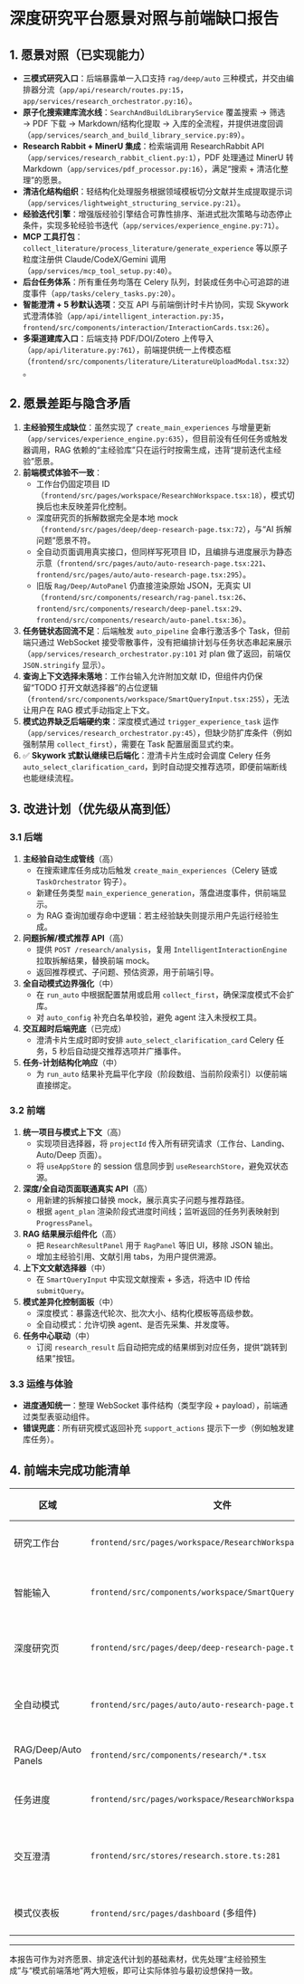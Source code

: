 # 深度研究平台愿景对照与前端缺口报告

## 1. 愿景对照（已实现能力）
- **三模式研究入口**：后端暴露单一入口支持 `rag/deep/auto` 三种模式，并交由编排器分流（`app/api/research/routes.py:15`，`app/services/research_orchestrator.py:16`）。
- **原子化搜索建库流水线**：`SearchAndBuildLibraryService` 覆盖搜索 → 筛选 → PDF 下载 → Markdown/结构化提取 → 入库的全流程，并提供进度回调（`app/services/search_and_build_library_service.py:89`）。
- **Research Rabbit + MinerU 集成**：检索端调用 ResearchRabbit API（`app/services/research_rabbit_client.py:1`），PDF 处理通过 MinerU 转 Markdown（`app/services/pdf_processor.py:16`），满足“搜索 + 清洁化整理”的愿景。
- **清洁化结构组织**：轻结构化处理服务根据领域模板切分文献并生成提取提示词（`app/services/lightweight_structuring_service.py:21`）。
- **经验迭代引擎**：增强版经验引擎结合可靠性排序、渐进式批次策略与动态停止条件，实现多轮经验书迭代（`app/services/experience_engine.py:71`）。
- **MCP 工具打包**：`collect_literature/process_literature/generate_experience` 等以原子粒度注册供 Claude/CodeX/Gemini 调用（`app/services/mcp_tool_setup.py:40`）。
- **后台任务体系**：所有重任务均落在 Celery 队列，封装成任务中心可追踪的进度事件（`app/tasks/celery_tasks.py:20`）。
- **智能澄清 + 5 秒默认选项**：交互 API 与前端倒计时卡片协同，实现 Skywork 式澄清体验（`app/api/intelligent_interaction.py:35`，`frontend/src/components/interaction/InteractionCards.tsx:26`）。
- **多渠道建库入口**：后端支持 PDF/DOI/Zotero 上传导入（`app/api/literature.py:761`），前端提供统一上传模态框（`frontend/src/components/literature/LiteratureUploadModal.tsx:32`）。

## 2. 愿景差距与隐含矛盾
1. **主经验预生成缺位**：虽然实现了 `create_main_experiences` 与增量更新（`app/services/experience_engine.py:635`），但目前没有任何任务或触发器调用，RAG 依赖的“主经验库”只在运行时按需生成，违背“提前迭代主经验”愿景。
2. **前端模式体验不一致**：
   - 工作台仍固定项目 ID（`frontend/src/pages/workspace/ResearchWorkspace.tsx:18`），模式切换后也未反映差异化控制。
   - 深度研究页的拆解数据完全是本地 mock（`frontend/src/pages/deep/deep-research-page.tsx:72`），与“AI 拆解问题”愿景不符。
   - 全自动页面调用真实接口，但同样写死项目 ID，且编排与进度展示为静态示意（`frontend/src/pages/auto/auto-research-page.tsx:221`、`frontend/src/pages/auto/auto-research-page.tsx:295`）。
   - 旧版 `Rag/Deep/AutoPanel` 仍直接渲染原始 JSON，无真实 UI（`frontend/src/components/research/rag-panel.tsx:26`、`frontend/src/components/research/deep-panel.tsx:29`、`frontend/src/components/research/auto-panel.tsx:36`）。
3. **任务链状态回流不足**：后端触发 `auto_pipeline` 会串行激活多个 Task，但前端只通过 WebSocket 接受零散事件，没有把编排计划与任务状态串起来展示（`app/services/research_orchestrator.py:101` 对 plan 做了返回，前端仅 `JSON.stringify` 显示）。
4. **查询上下文选择未落地**：工作台输入允许附加文献 ID，但组件内仍保留“TODO 打开文献选择器”的占位逻辑（`frontend/src/components/workspace/SmartQueryInput.tsx:255`），无法让用户在 RAG 模式手动指定上下文。
5. **模式边界缺乏后端硬约束**：深度模式通过 `trigger_experience_task` 运作（`app/services/research_orchestrator.py:45`），但缺少防扩库条件（例如强制禁用 `collect_first`），需要在 Task 配置层面显式约束。
6. ✅ **Skywork 式默认继续已后端化**：澄清卡片生成时会调度 Celery 任务 `auto_select_clarification_card`，到时自动提交推荐选项，即便前端断线也能继续流程。

## 3. 改进计划（优先级从高到低）

### 3.1 后端
1. **主经验自动生成管线**（高）
   - 在搜索建库任务成功后触发 `create_main_experiences`（Celery 链或 `TaskOrchestrator` 钩子）。
   - 新建任务类型 `main_experience_generation`，落盘进度事件，供前端显示。
   - 为 RAG 查询加缓存命中逻辑：若主经验缺失则提示用户先运行经验生成。
2. **问题拆解/模式推荐 API**（高）
   - 提供 `POST /research/analysis`，复用 `IntelligentInteractionEngine` 拉取拆解结果，替换前端 mock。
   - 返回推荐模式、子问题、预估资源，用于前端引导。
3. **全自动模式边界强化**（中）
   - 在 `run_auto` 中根据配置禁用或启用 `collect_first`，确保深度模式不会扩库。
   - 对 `auto_config` 补充白名单校验，避免 agent 注入未授权工具。
4. **交互超时后端兜底**（已完成）
   - 澄清卡片生成时即时安排 `auto_select_clarification_card` Celery 任务，5 秒后自动提交推荐选项并广播事件。
5. **任务-计划结构化响应**（中）
   - 为 `run_auto` 结果补充扁平化字段（阶段数组、当前阶段索引）以便前端直接绑定。

### 3.2 前端
1. **统一项目与模式上下文**（高）
   - 实现项目选择器，将 `projectId` 传入所有研究请求（工作台、Landing、Auto/Deep 页面）。
   - 将 `useAppStore` 的 session 信息同步到 `useResearchStore`，避免双状态源。
2. **深度/全自动页面联通真实 API**（高）
   - 用新建的拆解接口替换 mock，展示真实子问题与推荐路径。
   - 根据 `agent_plan` 渲染阶段式进度时间线；监听返回的任务列表映射到 `ProgressPanel`。
3. **RAG 结果展示组件化**（高）
   - 把 `ResearchResultPanel` 用于 `RagPanel` 等旧 UI，移除 JSON 输出。
   - 增加主经验引用、文献引用 tabs，为用户提供溯源。
4. **上下文文献选择器**（中）
   - 在 `SmartQueryInput` 中实现文献搜索 + 多选，将选中 ID 传给 `submitQuery`。
5. **模式差异化控制面板**（中）
   - 深度模式：暴露迭代轮次、批次大小、结构化模板等高级参数。
   - 全自动模式：允许切换 agent、是否先采集、并发度等。
6. **任务中心联动**（中）
   - 订阅 `research_result` 后自动把完成的结果绑到对应任务，提供“跳转到结果”按钮。

### 3.3 运维与体验
- **进度通知统一**：整理 WebSocket 事件结构（类型字段 + payload），前端通过类型表驱动组件。
- **错误兜底**：所有研究模式返回补充 `support_actions` 提示下一步（例如触发建库任务）。

## 4. 前端未完成功能清单
| 区域 | 文件 | 当前状态 | 待补充功能 |
| --- | --- | --- | --- |
| 研究工作台 | `frontend/src/pages/workspace/ResearchWorkspace.tsx:17` | 项目 ID 固定为 1 | 引入项目选择器、支持 session 恢复 |
| 智能输入 | `frontend/src/components/workspace/SmartQueryInput.tsx:255` | 文献上下文入口 TODO | 打开文献选择器、支持多选/清除 |
| 深度研究页 | `frontend/src/pages/deep/deep-research-page.tsx:72` | 拆解/迭代采用 mock | 接入真实拆解 API、显示真实迭代进度、允许参数提交 |
| 全自动模式 | `frontend/src/pages/auto/auto-research-page.tsx:221` & `:295` | 静态时间轴 + 固定项目 ID | 绑定任务/阶段数据、项目选择、展示 `agent_plan` 结构化内容 |
| RAG/Deep/Auto Panels | `frontend/src/components/research/*.tsx` | 仅输出 JSON | 复用 `ResearchResultPanel`，加入分页和引用视图 |
| 任务进度 | `frontend/src/pages/workspace/ResearchWorkspace.tsx:138` | 多任务叠加但无分组 | 合并同类任务、显示阶段详情与失败重试入口 |
| 交互澄清 | `frontend/src/stores/research.store.ts:281` | 后端 Celery 已自动兜底超时 | 前端聚焦展示与手动交互，无需再实现倒计时逻辑 |
| 模式仪表板 | `frontend/src/pages/dashboard` (多组件) | 仅展示静态卡片 | 接入统计 API，突出主经验/任务概览 |

---
本报告可作为对齐愿景、排定迭代计划的基础素材，优先处理“主经验预生成”与“模式前端落地”两大短板，即可让实际体验与最初设想保持一致。
